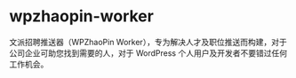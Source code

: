 # wpzhaopin-worker
文派招聘推送器（WPZhaoPin Worker），专为解决人才及职位推送而构建，对于公司企业可助您找到需要的人，对于 WordPress 个人用户及开发者不要错过任何工作机会。
